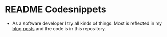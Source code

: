 README Codesnippets
====================

* As a software developer I try all kinds of things. Most is reflected in my [blog posts](http://bobbelderbos.com/) and the code is in this repository.